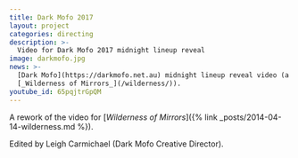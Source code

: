 ```yaml
---
title: Dark Mofo 2017
layout: project
categories: directing
description: >-
  Video for Dark Mofo 2017 midnight lineup reveal
image: darkmofo.jpg
news: >-
  [Dark Mofo](https://darkmofo.net.au) midnight lineup reveal video (a rework of
  [_Wilderness of Mirrors_](/wilderness/)).
youtube_id: 65pqjtrGpQM
---
```


A rework of the video for [_Wilderness of Mirrors_]({% link _posts/2014-04-14-wilderness.md %}).

Edited by Leigh Carmichael (Dark Mofo Creative Director).
